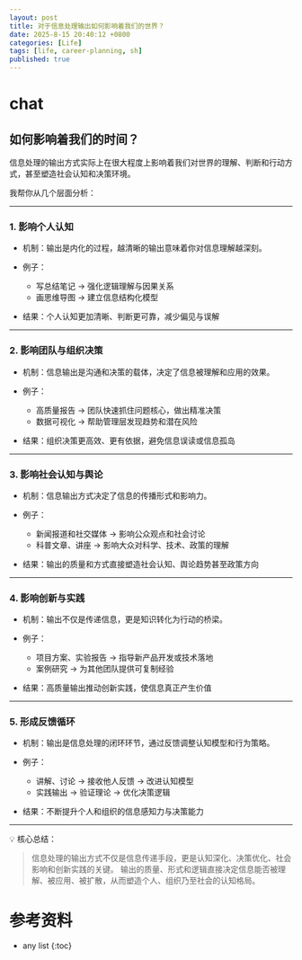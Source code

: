 ```yaml
---
layout: post
title: 对于信息处理输出如何影响着我们的世界？
date: 2025-8-15 20:40:12 +0800
categories: [Life]
tags: [life, career-planning, sh]
published: true
---
```




# chat

## 如何影响着我们的时间？

信息处理的输出方式实际上在很大程度上影响着我们对世界的理解、判断和行动方式，甚至塑造社会认知和决策环境。

我帮你从几个层面分析：

---

### 1. 影响个人认知

* 机制：输出是内化的过程，越清晰的输出意味着你对信息理解越深刻。
* 例子：

  * 写总结笔记 → 强化逻辑理解与因果关系
  * 画思维导图 → 建立信息结构化模型
* 结果：个人认知更加清晰、判断更可靠，减少偏见与误解

---

### 2. 影响团队与组织决策

* 机制：信息输出是沟通和决策的载体，决定了信息被理解和应用的效果。
* 例子：

  * 高质量报告 → 团队快速抓住问题核心，做出精准决策
  * 数据可视化 → 帮助管理层发现趋势和潜在风险
* 结果：组织决策更高效、更有依据，避免信息误读或信息孤岛

---

### 3. 影响社会认知与舆论

* 机制：信息输出方式决定了信息的传播形式和影响力。
* 例子：

  * 新闻报道和社交媒体 → 影响公众观点和社会讨论
  * 科普文章、讲座 → 影响大众对科学、技术、政策的理解
* 结果：输出的质量和方式直接塑造社会认知、舆论趋势甚至政策方向

---

### 4. 影响创新与实践

* 机制：输出不仅是传递信息，更是知识转化为行动的桥梁。
* 例子：

  * 项目方案、实验报告 → 指导新产品开发或技术落地
  * 案例研究 → 为其他团队提供可复制经验
* 结果：高质量输出推动创新实践，使信息真正产生价值

---

### 5. 形成反馈循环

* 机制：输出是信息处理的闭环环节，通过反馈调整认知模型和行为策略。
* 例子：

  * 讲解、讨论 → 接收他人反馈 → 改进认知模型
  * 实践输出 → 验证理论 → 优化决策逻辑
* 结果：不断提升个人和组织的信息感知力与决策能力

---

💡 核心总结：

> 信息处理的输出方式不仅是信息传递手段，更是认知深化、决策优化、社会影响和创新实践的关键。
> 输出的质量、形式和逻辑直接决定信息能否被理解、被应用、被扩散，从而塑造个人、组织乃至社会的认知格局。


# 参考资料

* any list
{:toc}